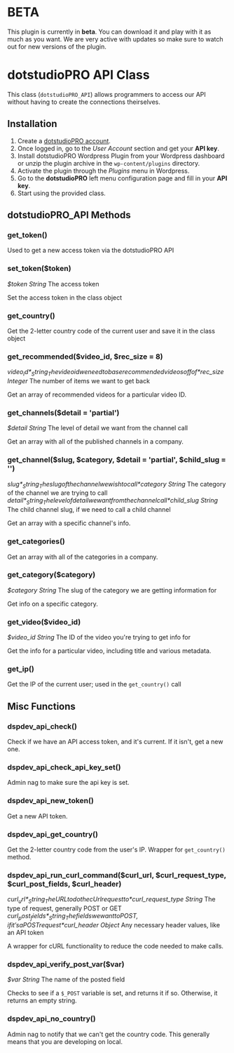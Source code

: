 # BETA

This plugin is currently in **beta**. You can download it and play with it as much as you want. We are very active with updates so make sure to watch out for new versions of the plugin.

# dotstudioPRO API Class

This class (`dotstudioPRO_API`) allows programmers to access our API without having to create the connections theirselves.


Installation
--------

1. Create a [dotstudioPRO account](http://dotstudiopro.com).
2. Once logged in, go to the *User Account* section and get your **API key**.
3. Install dotstudioPRO Wordpress Plugin from your Wordpress dashboard or unzip the plugin archive in the `wp-content/plugins` directory.
4. Activate the plugin through the *Plugins* menu in Wordpress.
5. Go to the **dotstudioPRO** left menu configuration page and fill in your **API key**.
6. Start using the provided class.

dotstudioPRO_API Methods
--------

### get_token()

Used to get a new access token via the dotstudioPRO API

### set_token($token)

*$token* _String_ The access token

Set the access token in the class object

### get_country()

Get the 2-letter country code of the current user and save it in the class object

### get_recommended($video_id, $rec_size = 8)

*$video_id* _String_ The video id we need to base recommended videos off of
*$rec_size* _Integer_ The number of items we want to get back

Get an array of recommended videos for a particular video ID.

### get_channels($detail = 'partial')

*$detail* _String_ The level of detail we want from the channel call

Get an array with all of the published channels in a company.

### get_channel($slug, $category, $detail = 'partial', $child_slug = '')
*$slug* _String_ The slug of the channel we wish to call
*$category* _String_ The category of the channel we are trying to call
*$detail* _String_ The level of detail we want from the channel call
*$child_slug* _String_ The child channel slug, if we need to call a child channel

Get an array with a specific channel's info.

### get_categories()

Get an array with all of the categories in a company.

### get_category($category)

*$category* _String_ The slug of the category we are getting information for

Get info on a specific category.

### get_video($video_id)

*$video_id* _String_ The ID of the video you're trying to get info for

Get the info for a particular video, including title and various metadata.

### get_ip()

Get the IP of the current user; used in the `get_country()` call

Misc Functions
--------

### dspdev_api_check()

Check if we have an API access token, and it's current.  If it isn't, get a new one.

### dspdev_api_check_api_key_set()

Admin nag to make sure the api key is set.

### dspdev_api_new_token()

Get a new API token.

### dspdev_api_get_country()

Get the 2-letter country code from the user's IP.  Wrapper for `get_country()` method.

### dspdev_api_run_curl_command($curl_url, $curl_request_type, $curl_post_fields, $curl_header)

*$curl_url* _String_ The URL to do the cUrl request to
*$curl_request_type* _String_ The type of request, generally POST or GET
*$curl_post_fields* _String_ The fields we want to POST, if it's a POST request
*$curl_header* _Object_ Any necessary header values, like an API token

A wrapper for cURL functionality to reduce the code needed to make calls.

### dspdev_api_verify_post_var($var)

*$var* _String_ The name of the posted field

Checks to see if a `$_POST` variable is set, and returns it if so.  Otherwise, it returns an empty string.

### dspdev_api_no_country()

Admin nag to notify that we can't get the country code.  This generally means that you are developing on local.



